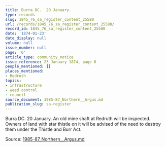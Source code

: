 ```yaml
---
title: Burra DC.  20 January.
type: records
slug: 1845_76_sa_register_content_25580
url: /records/1845_76_sa_register_content_25580/
record_id: 1845_76_sa_register_content_25580
date: '1874-01-23'
date_display: null
volume: null
issue_number: null
page: '6'
article_type: community_notice
issue_reference: 23 January 1874, page 6
people_mentioned: []
places_mentioned:
- Redruth
topics:
- infrastructure
- weed control
- council
source_document: 1985-87_Northern__Argus.md
publication_slug: sa-register
---
```


Burra DC.  20 January.  An old mine shaft at Redruth will be inspected.  Owners of land with star thistle on it will be advised of the need to destroy them under the Thistle and Burr Act.

Source: [1985-87_Northern__Argus.md](/downloads/markdown/1985-87_Northern__Argus.md)

